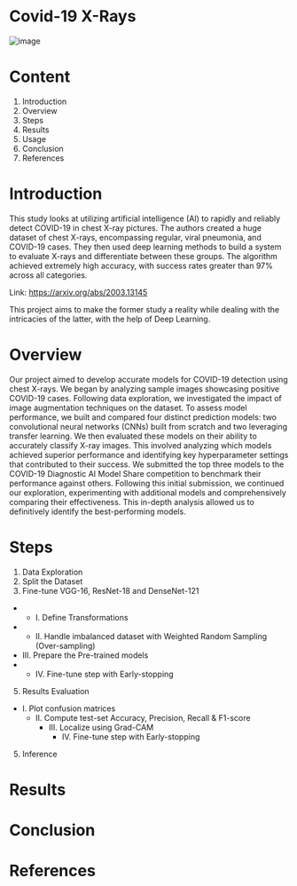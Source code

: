 # Covid-19 X-Rays
![image](https://github.com/fsarshad/Covid19XRaysHw2/assets/51839755/894edaf6-47b7-4997-bfc1-e3dfa8650615)

# Content
1. Introduction
2. Overview
3. Steps
4. Results
5. Usage
6. Conclusion
7. References

# Introduction
This study looks at utilizing artificial intelligence (AI) to rapidly and reliably detect COVID-19 in chest X-ray pictures. The authors created a huge dataset of chest X-rays, encompassing regular, viral pneumonia, and COVID-19 cases. They then used deep learning methods to build a system to evaluate X-rays and differentiate between these groups. The algorithm achieved extremely high accuracy, with success rates greater than 97% across all categories.  

Link: https://arxiv.org/abs/2003.13145

This project aims to make the former study a reality while dealing with the intricacies of the latter, with the help of Deep Learning.

# Overview 

Our project aimed to develop accurate models for COVID-19 detection using chest X-rays. We began by analyzing sample images showcasing positive COVID-19 cases. Following data exploration, we investigated the impact of image augmentation techniques on the dataset. To assess model performance, we built and compared four distinct prediction models: two convolutional neural networks (CNNs) built from scratch and two leveraging transfer learning. We then evaluated these models on their ability to accurately classify X-ray images. This involved analyzing which models achieved superior performance and identifying key hyperparameter settings that contributed to their success. We submitted the top three models to the COVID-19 Diagnostic AI Model Share competition to benchmark their performance against others. Following this initial submission, we continued our exploration, experimenting with additional models and comprehensively comparing their effectiveness. This in-depth analysis allowed us to definitively identify the best-performing models.

# Steps 
1. Data Exploration
2. Split the Dataset
3. Fine-tune VGG-16, ResNet-18 and DenseNet-121
  * *  I. Define Transformations
  * * II. Handle imbalanced dataset with Weighted Random Sampling (Over-sampling)
  *  III. Prepare the Pre-trained models
  * * IV. Fine-tune step with Early-stopping

5. Results Evaluation
  * I. Plot confusion matrices
    * II. Compute test-set Accuracy, Precision, Recall & F1-score
      * III. Localize using Grad-CAM
        * IV. Fine-tune step with Early-stopping

5. Inference 



# Results 



# Conclusion 



# References 
